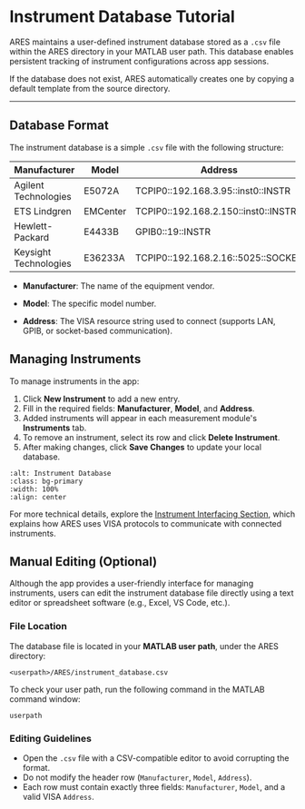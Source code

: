 # Instrument Database Tutorial

ARES maintains a user-defined instrument database stored as a `.csv` file within the ARES directory in your MATLAB user path. This database enables persistent tracking of instrument configurations across app sessions.

If the database does not exist, ARES automatically creates one by copying a default template from the source directory.

-------------------

## Database Format

The instrument database is a simple `.csv` file with the following structure:

|**Manufacturer**      |**Model** |**Address**                         |
|----------------------|----------|------------------------------------|
|Agilent Technologies  |E5072A    |TCPIP0::192.168.3.95::inst0::INSTR  |
|ETS Lindgren          |EMCenter  |TCPIP0::192.168.2.150::inst0::INSTR |
|Hewlett-Packard       |E4433B    |GPIB0::19::INSTR                    |
|Keysight Technologies |E36233A   |TCPIP0::192.168.2.16::5025::SOCKET  |

- **Manufacturer**: The name of the equipment vendor.

- **Model**: The specific model number.

- **Address**: The VISA resource string used to connect (supports LAN, GPIB, or socket-based communication).

## Managing Instruments
To manage instruments in the app:

1. Click **New Instrument** to add a new entry.
2. Fill in the required fields: **Manufacturer**, **Model**, and **Address**.
3. Added instruments will appear in each measurement module's **Instruments** tab.
4. To remove an instrument, select its row and click **Delete Instrument**.
5. After making changes, click **Save Changes** to update your local database.

```{image} ./assets/Settings/instrument_database.png
:alt: Instrument Database
:class: bg-primary
:width: 100%
:align: center
```

For more technical details, explore the [Instrument Interfacing Section](https://aresapp.readthedocs.io/latest/instr_interface.html), which explains how ARES uses VISA protocols to communicate with connected instruments.

## Manual Editing (Optional)
Although the app provides a user-friendly interface for managing instruments, users can edit the instrument database file directly using a text editor or spreadsheet software (e.g., Excel, VS Code, etc.).

### File Location
The database file is located in your **MATLAB user path**, under the ARES directory:

```none
<userpath>/ARES/instrument_database.csv
```

To check your user path, run the following command in the MATLAB command window:

```none
userpath
```

### Editing Guidelines
- Open the `.csv` file with a CSV-compatible editor to avoid corrupting the format.
- Do not modify the header row (`Manufacturer`, `Model`, `Address`).
- Each row must contain exactly three fields:
`Manufacturer`, `Model`, and a valid VISA `Address`.
